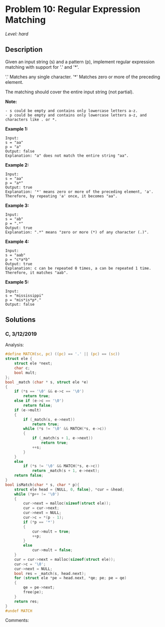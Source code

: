# Problem 10: Regular Expression Matching
*Level: hard*
## Description
Given an input string (s) and a pattern (p), implement regular expression matching with support for '.' and '*'.

'.' Matches any single character.
'*' Matches zero or more of the preceding element.

The matching should cover the entire input string (not partial).

**Note:**

    - s could be empty and contains only lowercase letters a-z.
    - p could be empty and contains only lowercase letters a-z, and characters like . or *.

**Example 1:**
```
Input:
s = "aa"
p = "a"
Output: false
Explanation: "a" does not match the entire string "aa".
```
**Example 2:**
```
Input:
s = "aa"
p = "a*"
Output: true
Explanation: '*' means zero or more of the preceding element, 'a'. Therefore, by repeating 'a' once, it becomes "aa".
```
**Example 3:**
```
Input:
s = "ab"
p = ".*"
Output: true
Explanation: ".*" means "zero or more (*) of any character (.)".
```
**Example 4:**
```
Input:
s = "aab"
p = "c*a*b"
Output: true
Explanation: c can be repeated 0 times, a can be repeated 1 time. Therefore, it matches "aab".
```
**Example 5:**
```
Input:
s = "mississippi"
p = "mis*is*p*."
Output: false
```

## Solutions
### C, 3/12/2019
Analysis:
```c
#define MATCH(sc, pc) ((pc) == '.' || (pc) == (sc))
struct ele {
    struct ele *next;
    char c;
    bool mult;
};
bool _match (char * s, struct ele *e)
{
    if (*s == '\0' && e->c == '\0')
        return true;
    else if (e->c == '\0')
        return false;
    if (e->mult)
    {
        if (_match(s, e->next))
            return true;
        while (*s != '\0' && MATCH(*s, e->c))
        {
            if (_match(s + 1, e->next))
                return true;
            ++s;
        }
    }
    else
        if (*s != '\0' && MATCH(*s, e->c))
            return _match(s + 1, e->next);
    return false;
}
bool isMatch(char * s, char * p){
    struct ele head = {NULL, 0, false}, *cur = &head;
    while (*p++ != '\0')
    {
        cur->next = malloc(sizeof(struct ele));
        cur = cur->next;
        cur->next = NULL;
        cur->c = *(p - 1);
        if (*p == '*')
        {
            cur->mult = true;
            ++p;
        }
        else
            cur->mult = false;
    }
    cur = cur->next = malloc(sizeof(struct ele));
    cur->c = '\0';
    cur->next = NULL;
    bool res = _match(s, head.next);
    for (struct ele *pe = head.next, *qe; pe; pe = qe)
    {
        qe = pe->next;
        free(pe);
    }
    return res;
}
#undef MATCH
```
Comments: